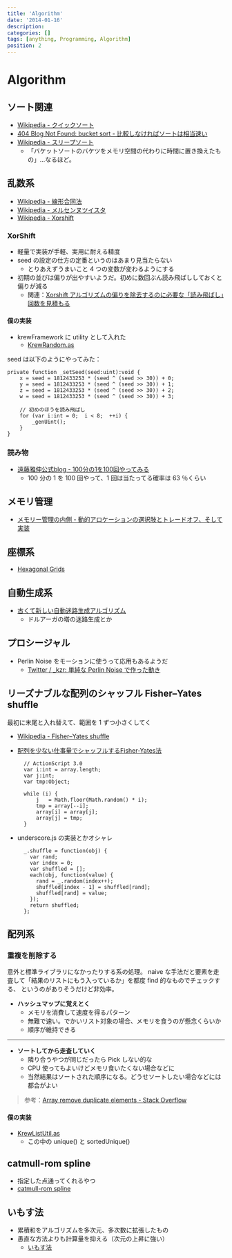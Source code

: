 ```yaml
---
title: 'Algorithm'
date: '2014-01-16'
description:
categories: []
tags: [anything, Programming, Algorithm]
position: 2
---
```


# Algorithm

## ソート関連

- [Wikipedia - クイックソート](http://ja.wikipedia.org/wiki/%E3%82%AF%E3%82%A4%E3%83%83%E3%82%AF%E3%82%BD%E3%83%BC%E3%83%88)
- [404 Blog Not Found: bucket sort - 比較しなければソートは相当速い](http://blog.livedoor.jp/dankogai/archives/51764496.html)
- [Wikipedia - スリープソート](http://ja.wikipedia.org/wiki/%E3%82%B9%E3%83%AA%E3%83%BC%E3%83%97%E3%82%BD%E3%83%BC%E3%83%88#.E3.82.B9.E3.83.AA.E3.83.BC.E3.83.97.E3.82.BD.E3.83.BC.E3.83.88)
    - 「バケットソートのバケツをメモリ空間の代わりに時間に置き換えたもの」…なるほど。


## 乱数系

- [Wikipedia - 線形合同法](http://ja.wikipedia.org/wiki/%E7%B7%9A%E5%BD%A2%E5%90%88%E5%90%8C%E6%B3%95)
- [Wikipedia - メルセンヌツイスタ](http://ja.wikipedia.org/wiki/%E3%83%A1%E3%83%AB%E3%82%BB%E3%83%B3%E3%83%8C%E3%83%BB%E3%83%84%E3%82%A4%E3%82%B9%E3%82%BF)
- [Wikipedia - Xorshift](http://ja.wikipedia.org/wiki/Xorshift)

### XorShift

- 軽量で実装が手軽、実用に耐える精度
- seed の設定の仕方の定番というのはあまり見当たらない
    - とりあえずうまいこと 4 つの変数が変わるようにする
- 初期の並びは偏りが出やすいようだ。初めに数回ぶん読み飛ばししておくと偏りが減る
    - 関連：[Xorshift アルゴリズムの偏りを除去するのに必要な「読み飛ばし」回数を見積もる](http://d.hatena.ne.jp/gintenlabo/20100926/1285521107)

#### 僕の実装

- krewFramework に utility として入れた
    - [KrewRandom.as](https://github.com/tatsuya-koyama/krewFramework/blob/master/krew-framework/krewfw/utils/as3/KrewRandom.as)

seed は以下のようにやってみた：

    private function _setSeed(seed:uint):void {
        x = seed = 1812433253 * (seed ^ (seed >> 30)) + 0;
        y = seed = 1812433253 * (seed ^ (seed >> 30)) + 1;
        z = seed = 1812433253 * (seed ^ (seed >> 30)) + 2;
        w = seed = 1812433253 * (seed ^ (seed >> 30)) + 3;

        // 初めのほうを読み飛ばし
        for (var i:int = 0;  i < 8;  ++i) {
            _genUint();
        }
    }


### 読み物

- [遠藤雅伸公式blog - 100分の1を100回やってみる](http://ameblo.jp/evezoo/entry-10704872133.html)
    - 100 分の 1 を 100 回やって、1 回は当たってる確率は 63 ％くらい

## メモリ管理

- [メモリー管理の内側 - 動的アロケーションの選択肢とトレードオフ、そして実装](http://www.ibm.com/developerworks/jp/linux/library/l-memory/index.html)


## 座標系

- [Hexagonal Grids](http://www.redblobgames.com/grids/hexagons/)


## 自動生成系

- [古くて新しい自動迷路生成アルゴリズム](http://getnews.jp/archives/288113)
    - ドルアーガの塔の迷路生成とか


## プロシージャル

- Perlin Noise をモーションに使うって応用もあるようだ
    - [Twitter / _kzr: 単純な Perlin Noise で作った動き](https://twitter.com/_kzr/status/476652150257643520)


## リーズナブルな配列のシャッフル Fisher–Yates shuffle

最初に末尾と入れ替えて、範囲を 1 ずつ小さくしてく

- [Wikipedia - Fisher–Yates shuffle](http://en.wikipedia.org/wiki/Fisher%E2%80%93Yates_shuffle)
- [配列を少ない仕事量でシャッフルするFisher-Yates法](http://blog.svartalfheim.jp/?p=273)

        // ActionScript 3.0
        var i:int = array.length;
        var j:int;
        var tmp:Object;

        while (i) {
            j   = Math.floor(Math.random() * i);
            tmp = array[--i];
            array[i] = array[j];
            array[j] = tmp;
        }

- underscore.js の実装とかオシャレ

        _.shuffle = function(obj) {
          var rand;
          var index = 0;
          var shuffled = [];
          each(obj, function(value) {
            rand = _.random(index++);
            shuffled[index - 1] = shuffled[rand];
            shuffled[rand] = value;
          });
          return shuffled;
        };

## 配列系

### 重複を削除する

意外と標準ライブラリになかったりする系の処理。
naive な手法だと要素を走査して「結果のリストにもう入っているか」を都度 find 的なものでチェックする、
というのがありそうだけど非効率。

- **ハッシュマップに覚えとく**
    - メモリを消費して速度を得るパターン
    - 無難で速い。でかいリスト対象の場合、メモリを食うのが懸念くらいか
    - 順序が維持できる

___

- **ソートしてから走査していく**
    - 隣り合うやつが同じだったら Pick しない的な
    - CPU 使ってもよいけどメモリ食いたくない場合などに
    - 当然結果はソートされた順序になる。どうせソートしたい場合などには都合がよい

> 参考：[Array remove duplicate elements - Stack Overflow](http://stackoverflow.com/questions/3350641/array-remove-duplicate-elements)

#### 僕の実装

- [KrewListUtil.as](https://github.com/tatsuya-koyama/krewFramework/blob/master/krew-framework/krewfw/utils/swiss_knife/KrewListUtil.as)
    - この中の unique() と sortedUnique()

## catmull-rom spline

- 指定した点通ってくれるやつ
- [catmull-rom spline](https://www.google.co.jp/search?q=catmull-rom+spline&rls=en&source=lnms&tbm=isch&sa=X&ei=ux7hUt-xIcKAkQX-zYHwBw&ved=0CAcQ_AUoAQ&biw=1569&bih=1027)


## いもす法

- 累積和をアルゴリズムを多次元、多次数に拡張したもの
- 愚直な方法よりも計算量を抑える（次元の上昇に強い）
    - [いもす法](http://imoz.jp/algorithms/imos_method.html)



